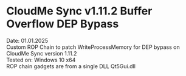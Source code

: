 # CloudMe Sync v1.11.2 Buffer Overflow DEP Bypass
Date: 01.01.2025\
Custom ROP Chain to patch WriteProcessMemory for DEP bypass on CloudMe Sync version 1.11.2\
Tested on: Windows 10 x64\
ROP chain gadgets are from a single DLL Qt5Gui.dll
